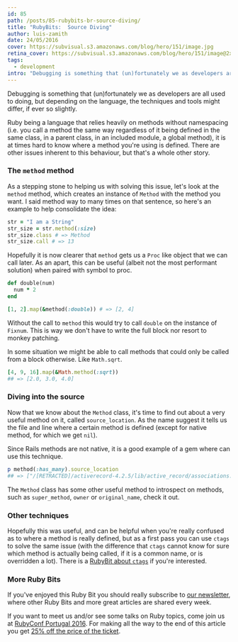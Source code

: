 ```yaml
---
id: 85
path: /posts/85-rubybits-br-source-diving/
title: "RubyBits:  Source Diving"
author: luis-zamith
date: 24/05/2016
cover: https://subvisual.s3.amazonaws.com/blog/hero/151/image.jpg
retina_cover: https://subvisual.s3.amazonaws.com/blog/hero/151/image@2x.jpg
tags:
  - development
intro: "Debugging is something that (un)fortunately we as developers are all used to"
---
```


Debugging is something that (un)fortunately we as developers are all used to
doing, but depending on the language, the techniques and tools might differ, if
ever so slightly.

Ruby being a language that relies heavily on methods without namespacing (i.e.
you call a method the same way regardless of it being defined in the same class,
in a parent class, in an included module, a global method), it is at times hard
to know where a method you're using is defined. There are other issues inherent
to this behaviour, but that's a whole other story.

### The `method` method

As a stepping stone to helping us with solving this issue, let's look at the
`method` method, which creates an instance of `Method` with the method you want.
I said method way to many times on that sentence, so here's an example to help
consolidate the idea:

```ruby
str = "I am a String"
str_size = str.method(:size)
str_size.class # => Method
str_size.call # => 13
```

Hopefully it is now clearer that `method` gets us a `Proc` like object that we
can call later. As an apart, this can be useful (albeit not the most performant
solution) when paired with symbol to proc.

```ruby
def double(num)
  num * 2
end

[1, 2].map(&method(:double)) # => [2, 4]
```

Without the call to `method` this would try to call `double` on the
instance of `Fixnum`. This is way we don't have to write the full block nor
resort to monkey patching.

In some situation we might be able to call methods that could only be called
from a block otherwise. Like `Math.sqrt`.

```ruby
[4, 9, 16].map(&Math.method(:sqrt)) 
## => [2.0, 3.0, 4.0]
```

### Diving into the source

Now that we know about the `Method` class, it's time to find out about a very
useful method on it, called `source_location`. As the name suggest it tells us
the file and line where a certain method is defined (except for native method,
for which we get `nil`).

Since Rails methods are not native, it is a good example of a gem where can use
this technique.

```ruby
p method(:has_many).source_location
## => ["/[RETRACTED]/activerecord-4.2.5/lib/active_record/associations.rb", 1258]
```

The `Method` class has some other useful method to introspect on methods, such
as `super_method`, `owner` or `original_name`, check it out.

### Other techniques

Hopefully this was useful, and can be helpful when you're really confused as to
where a method is really defined, but as a first pass you can use `ctags` to
solve the same issue (with the difference that `ctags` cannot know for sure
which method is actually being called, if it is a common name, or is overridden
a lot). There is a [RubyBit about `ctags`](https://subvisual.co/blog/posts/75-ruby-bits-bundle-open)
if you're interested.

### More Ruby Bits

If you've enjoyed this Ruby Bit you should really subscribe to [our
newsletter](https://subvisual.co/newsletter/), where other Ruby Bits and more
great articles are shared every week.

If you want to meet us and/or see some talks on Ruby topics, come join us at
[RubyConf Portugal 2016](http://rubyconf.pt/). For making all the way to the end
of this article you get [25% off the price of the
ticket](https://ti.to/subvisual/rubyconfpt-2016/discount/good-reader-method).
